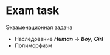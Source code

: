 # Exam task
Экзаменационная задача

* Наследование ***Human*** -> ***Boy***, ***Girl***
* Полиморфизм